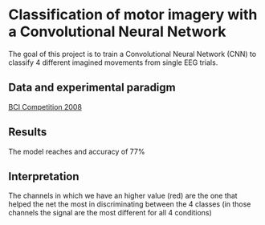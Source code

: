 # Classification of motor imagery with a Convolutional Neural Network

The goal of this project is to train a Convolutional Neural Network (CNN) to classify 4 different imagined movements from single EEG trials.

## Data and experimental paradigm

[BCI Competition 2008](https://www.bbci.de/competition/iv/desc_2a.pdf)

## Results

The model reaches and accuracy of 77%

## Interpretation

The channels in which we have an higher value (red) are the one that helped the net the most in discriminating between the 4 classes (in those channels the signal are the most different for all 4 conditions)

